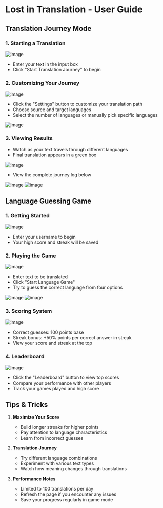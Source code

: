 # Lost in Translation - User Guide

## Translation Journey Mode

### 1. Starting a Translation
![image](https://github.com/user-attachments/assets/82aac26e-4311-4080-85e2-6f62fe3c1328)

- Enter your text in the input box
- Click "Start Translation Journey" to begin

### 2. Customizing Your Journey
![image](https://github.com/user-attachments/assets/c04ec04e-06d4-442c-abb5-7d7a48bedb1e)

- Click the "Settings" button to customize your translation path
- Choose source and target languages
- Select the number of languages or manually pick specific languages

![image](https://github.com/user-attachments/assets/8c3daf1a-ae2b-4682-a76c-4577fc7beb50)


### 3. Viewing Results

- Watch as your text travels through different languages
- Final translation appears in a green box

![image](https://github.com/user-attachments/assets/20ea8bd0-9f4e-4991-9da3-005710472b45)

- View the complete journey log below

![image](https://github.com/user-attachments/assets/195e7dc2-f006-4aed-b8c7-d38daa5c7966)
![image](https://github.com/user-attachments/assets/cabae35e-8884-4703-9785-57b3b86ae66b)





## Language Guessing Game

### 1. Getting Started
![image](https://github.com/user-attachments/assets/4835b3be-4ec5-4249-8c66-d2d4dffd3019)

- Enter your username to begin
- Your high score and streak will be saved

### 2. Playing the Game
![image](https://github.com/user-attachments/assets/edc9b481-c997-40f8-80a2-fbb795ba48cb)

- Enter text to be translated
- Click "Start Language Game"
- Try to guess the correct language from four options

![image](https://github.com/user-attachments/assets/1b1efab2-62b1-40e0-90e7-c9d13b4ef631)
![image](https://github.com/user-attachments/assets/b83f3f2b-02c4-40d1-9162-33a7962606d8)



### 3. Scoring System
![image](https://github.com/user-attachments/assets/d8bc1947-42cd-4e93-933a-40db9a69e168)

- Correct guesses: 100 points base
- Streak bonus: +50% points per correct answer in streak
- View your score and streak at the top

### 4. Leaderboard
![image](https://github.com/user-attachments/assets/d3e2b59f-923b-428f-bbc4-4907701c6686)

- Click the "Leaderboard" button to view top scores
- Compare your performance with other players
- Track your games played and high score

## Tips & Tricks

1. **Maximize Your Score**
   - Build longer streaks for higher points
   - Pay attention to language characteristics
   - Learn from incorrect guesses

2. **Translation Journey**
   - Try different language combinations
   - Experiment with various text types
   - Watch how meaning changes through translations

3. **Performance Notes**
   - Limited to 100 translations per day
   - Refresh the page if you encounter any issues
   - Save your progress regularly in game mode
